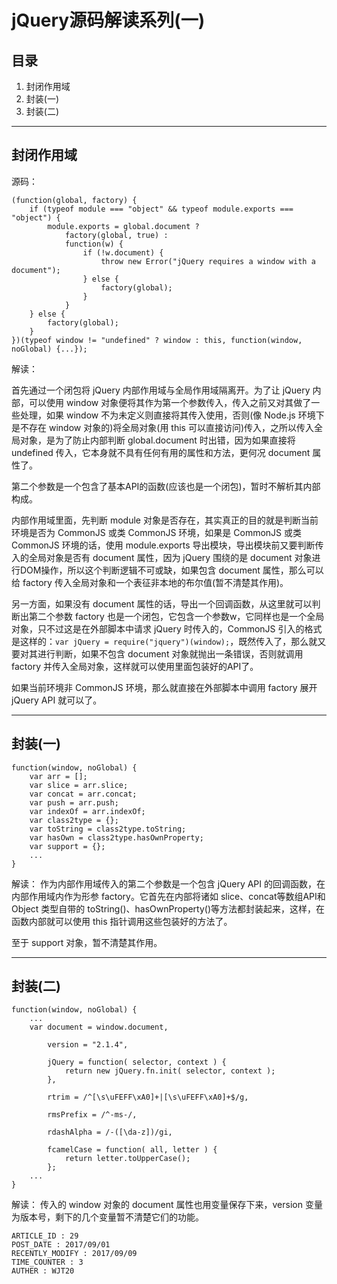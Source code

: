 
# jQuery源码解读系列(一) #

## 目录 ##

1. 封闭作用域
2. 封装(一)
3. 封装(二)

---

## 封闭作用域 ##

源码：
```
(function(global, factory) {
    if (typeof module === "object" && typeof module.exports === "object") {
        module.exports = global.document ?
            factory(global, true) :
            function(w) {
                if (!w.document) {
                    throw new Error("jQuery requires a window with a document");
                } else {
                    factory(global);
                }
            }
    } else {
        factory(global);
    }
})(typeof window != "undefined" ? window : this, function(window, noGlobal) {...});
```

解读：

首先通过一个闭包将 jQuery 内部作用域与全局作用域隔离开。为了让 jQuery 内部，可以使用 window 对象便将其作为第一个参数传入，传入之前又对其做了一些处理，如果 window 不为未定义则直接将其传入使用，否则(像 Node.js 环境下是不存在 window 对象的)将全局对象(用 this 可以直接访问)传入，之所以传入全局对象，是为了防止内部判断 global.document 时出错，因为如果直接将 undefined 传入，它本身就不具有任何有用的属性和方法，更何况 document 属性了。

第二个参数是一个包含了基本API的函数(应该也是一个闭包)，暂时不解析其内部构成。

内部作用域里面，先判断 module 对象是否存在，其实真正的目的就是判断当前环境是否为 CommonJS 或类 CommonJS 环境，如果是 CommonJS 或类 CommonJS 环境的话，使用 module.exports 导出模块，导出模块前又要判断传入的全局对象是否有 document 属性，因为 jQuery 围绕的是 document 对象进行DOM操作，所以这个判断逻辑不可或缺，如果包含 document 属性，那么可以给 factory 传入全局对象和一个表征非本地的布尔值(暂不清楚其作用)。

另一方面，如果没有 document 属性的话，导出一个回调函数，从这里就可以判断出第二个参数 factory 也是一个闭包，它包含一个参数w，它同样也是一个全局对象，只不过这是在外部脚本中请求 jQuery 时传入的，CommonJS 引入的格式是这样的：`var jQuery = require("jquery")(window);`，既然传入了，那么就又要对其进行判断，如果不包含 document 对象就抛出一条错误，否则就调用 factory 并传入全局对象，这样就可以使用里面包装好的API了。

如果当前环境非 CommonJS 环境，那么就直接在外部脚本中调用 factory 展开 jQuery API 就可以了。

---

## 封装(一) ##

```
function(window, noGlobal) {
    var arr = [];
    var slice = arr.slice;
    var concat = arr.concat;
    var push = arr.push;
    var indexOf = arr.indexOf;
    var class2type = {};
    var toString = class2type.toString;
    var hasOwn = class2type.hasOwnProperty;
    var support = {};
    ...
}
```

解读：
作为内部作用域传入的第二个参数是一个包含 jQuery API 的回调函数，在内部作用域内作为形参 factory。它首先在内部将诸如 slice、concat等数组API和 Object 类型自带的 toString()、hasOwnProperty()等方法都封装起来，这样，在函数内部就可以使用 this 指针调用这些包装好的方法了。

至于 support 对象，暂不清楚其作用。

---

## 封装(二) ##

```
function(window, noGlobal) {
    ...
    var document = window.document,

        version = "2.1.4",

        jQuery = function( selector, context ) {
        	return new jQuery.fn.init( selector, context );
        },

        rtrim = /^[\s\uFEFF\xA0]+|[\s\uFEFF\xA0]+$/g,

        rmsPrefix = /^-ms-/,

        rdashAlpha = /-([\da-z])/gi,

        fcamelCase = function( all, letter ) {
        	return letter.toUpperCase();
        };
    ...
}
```

解读：
传入的 window 对象的 document 属性也用变量保存下来，version 变量为版本号，剩下的几个变量暂不清楚它们的功能。

```
ARTICLE_ID : 29
POST_DATE : 2017/09/01
RECENTLY_MODIFY : 2017/09/09
TIME_COUNTER : 3
AUTHER : WJT20
```
